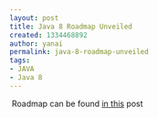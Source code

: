 ```yaml
---
layout: post
title: Java 8 Roadmap Unveiled
created: 1334468892
author: yanai
permalink: java-8-roadmap-unveiled
tags:
- JAVA
- Java 8
---
```

<p>&nbsp;Roadmap can be found <a href="http://java.dzone.com/articles/java-8-roadmap-unveiled?utm_source=feedburner&amp;utm_medium=feed&amp;utm_campaign=Feed%3A+javalobby%2Ffrontpage+%28Javalobby+%2F+Java+Zone%29">in this</a> post</p>
